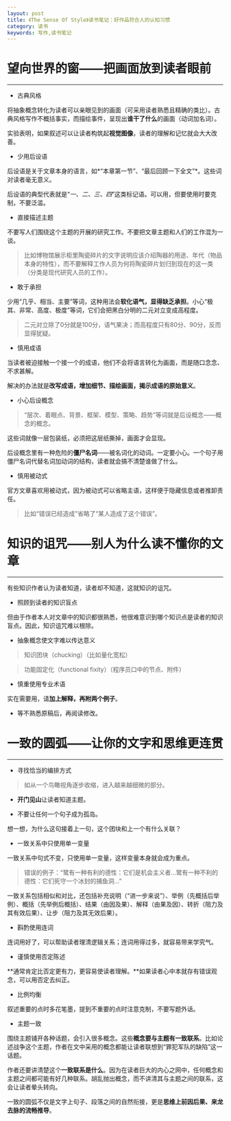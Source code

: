 ```yaml
---
layout: post
title: 《The Sense Of Style》读书笔记：好作品符合人的认知习惯
category: 读书
keywords: 写作,读书笔记
---
```

# 望向世界的窗——把画面放到读者眼前 #

----------


- 古典风格

将抽象概念转化为读者可以亲眼见到的画面（可采用读者熟悉且精确的类比）。古典风格写作不概括事实，而描绘事件，呈现出**谁干了什么**的画面（动词加名词）。

实验表明，如果叙述可以让读者构筑起**视觉图像**，读者的理解和记忆就会大大改善。

- 少用后设语

后设语是关于文章本身的语言，如*“本章第一节”、“最后回顾一下全文”*。这些词对读者毫无意义。

后设语的典型代表就是“*一、二、三、四*”这类标记语。可以用，但要使用时要克制，不要泛滥。

- 直接描述主题

不要写人们围绕这个主题的开展的研究工作。不要把文章主题和人们的工作混为一谈。

>比如博物馆展示柜里陶瓷碎片的文字说明应该介绍陶器的用途、年代（物品本身的特性），而不要解释工作人员为何将陶瓷碎片划归到现在的这一类（分类是现代研究人员的工作）。

- 敢于承担

少用“几乎、相当、主要”等词，这种用法会**软化语气，显得缺乏承担**。小心“极其、非常、高度、极度”等词，它们会把黑白分明的二元对立变成高程度。

>二元对立除了0分就是100分，语气果决；而高程度只有80分、90分，反而显得犹疑。

- 慎用成语

当读者被迫接触一个接一个的成语，他们不会将语言转化为画面，而是随口念念、不求甚解。

解决的办法就是**改写成语，增加细节、描绘画面，揭示成语的原始意义**。

- 小心后设概念

>“层次、着眼点、背景、框架、模型、策略、趋势”等词就是后设概念——概念的概念。

这些词就像一层包装纸，必须把这层纸撕掉，画面才会显现。

后设概念里有一种危险的**僵尸名词**——被名词化的动词。一定要小心。一个句子用僵尸名词代替名词加动词的结构，读者就会搞不清楚谁做了什么。

- 慎用被动式

官方文章喜欢用被动式，因为被动式可以省略主语，这样便于隐藏信息或者推卸责任。

>比如“错误已经造成”省略了“某人造成了这个错误”。

# 知识的诅咒——别人为什么读不懂你的文章 #

----------

有些知识作者认为读者知道，读者却不知道，这就知识的诅咒。

- 照顾到读者的知识盲点

但由于作者本人对文章中的知识都很熟悉，他很难意识到哪个知识点是读者的知识盲点。因此，知识诅咒难以根除。

- 抽象概念使文字难以传达意义

>知识团块（chucking）（比如量化宽松）

>功能固定化（functional fixity）（程序员口中的节点、附件）

- 慎重使用专业术语

实在需要用，请**加上解释，再附两个例子**。

- 等不熟悉原稿后，再阅读修改。

# 一致的圆弧——让你的文字和思维更连贯 #

----------

- 寻找恰当的编排方式

>如从一个鸟瞰视角逐步收缩，进入越来越细微的部分。

- **开门见山**让读者知道主题。

- 不要让任何一个句子成为孤岛。

想一想，为什么这句接着上一句，这个团块和上一个有什么关联？

- 一致关系中只使用单一变量
 
一致关系中句式不变，只使用单一变量，这样变量本身就会成为重点。

>错误的例子：“鹭有一种有利的德性：它们是机会主义者…鹭有一种不利的德性：它们死守一个冰封的捕鱼洞…”

一致关系包括相似和对比，还包括补充说明（“进一步来说”）、举例（先概括后举例）、概括（先举例后概括）、结果（由因及果）、解释（由果及因）、转折（阻力及其有效后果）、让步（阻力及其无效后果）。



- 斟酌使用连词

连词用好了，可以帮助读者理清逻辑关系；连词用得过多，就容易带来学究气。

- 谨慎使用否定陈述

**通常肯定比否定更有力，更容易使读者理解。**如果读者心中本就存有错误观念，可以用否定去纠正。

- 比例均衡

叙述重要的点时多花笔墨，提到不重要的点时注意克制，不要写题外话。



- 主题一致

围绕主题铺开各种话题，会引入很多概念。这些**概念要与主题有一致联系**。比如论述战争这个主题，作者在文中采用的概念都能让读者联想到“罪犯军队的缺陷”这一话题。

作者还要讲清楚这个**一致联系是什么**。因为在读者巨大的内心之网中，任何概念和主题之间都可能有好几种联系。胡乱抛出概念，而不讲清其与主题之间的联系，这会让读者晕头转向。

一致的圆弧不仅是文字上句子、段落之间的自然衔接，更是**思维上前因后果、来龙去脉的流畅推导**。
